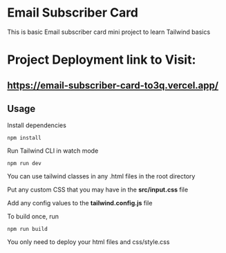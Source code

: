 # Email Subscriber Card

This is basic Email subscriber card mini project to learn Tailwind basics

# Project Deployment link to Visit:
## https://email-subscriber-card-to3q.vercel.app/

## Usage

Install dependencies

```
npm install
```

Run Tailwind CLI in watch mode

```
npm run dev
```

You can use tailwind classes in any .html files in the root directory

Put any custom CSS that you may have in the **src/input.css** file

Add any config values to the **tailwind.config.js** file

To build once, run

```
npm run build
```

You only need to deploy your html files and css/style.css
